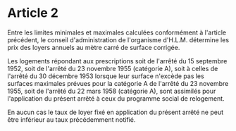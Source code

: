 # Article 2

Entre les limites minimales et maximales calculées conformément à l'article précédent, le conseil d'administration de l'organisme d'H.L.M. détermine les prix des loyers annuels au mètre carré de surface corrigée.

Les logements répondant aux prescriptions soit de l'arrêté du 15 septembre 1952, soit de l'arrêté du 23 novembre 1955 (catégorie A), soit à celles de l'arrêté du 30 décembre 1953 lorsque leur surface n'excède pas les surfaces maximales prévues pour la catégorie A de l'arrêté du 23 novembre 1955, soit de l'arrêté du 22 mars 1958 (catégorie A), sont assimilés pour l'application du présent arrêté à ceux du programme social de relogement.

En aucun cas le taux de loyer fixé en application du présent arrêté ne peut être inférieur au taux précédemment notifié.
